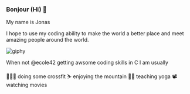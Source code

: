 
### Bonjour (Hi) 👋


My name is Jonas

I hope to use my coding ability to make the world a better place and meet amazing people around the world.

![giphy](https://user-images.githubusercontent.com/72163711/143255500-b1d423c9-b110-43ae-9d63-2c50d71ff1f7.gif)

When not @ecole42 getting awsome coding skills in C I am usually

🏋🏼‍♂️ doing some crossfit
⛷ enjoying the mountain
🧘‍♂️ teaching yoga
📽 watching movies
